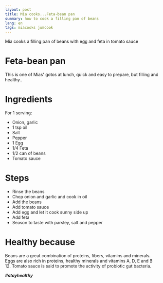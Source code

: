 ```yaml
---
layout: post
title: Mia cooks...Feta-bean pan
summary: how to cook a filling pan of beans
lang: en
tags: miacooks jumcook
---
```


<div class="message">
Mia cooks a filling pan of beans with egg and feta in tomato sauce
</div>

# Feta-bean pan
This is one of Mias' gotos at lunch, quick and easy to prepare, but filling and healthy..

# Ingredients
For 1 serving:
- Onion, garlic
- 1 tsp oil
- Salt
- Pepper
- 1 Egg
- 1/4 Feta
- 1/2 can of beans
- Tomato sauce

# Steps
- Rinse the beans
- Chop onion and garlic and cook in oil
- Add the beans
- Add tomato sauce
- Add egg and let it cook sunny side up
- Add feta
- Season to taste with parsley, salt and pepper

# Healthy because
Beans are a great combination of proteins, fibers, vitamins and minerals.
Eggs are also rich in proteins, healthy minerals and vitamins A, D, E and B 12.
Tomato sauce is said to promote the activity of probiotic gut bacteria.

**_#stayhealthy_**
